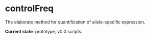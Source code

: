 # controlFreq
The elaborate method for quantification of allele-specific expression. 

**Current state**: prototype, v0.0 scripts.
